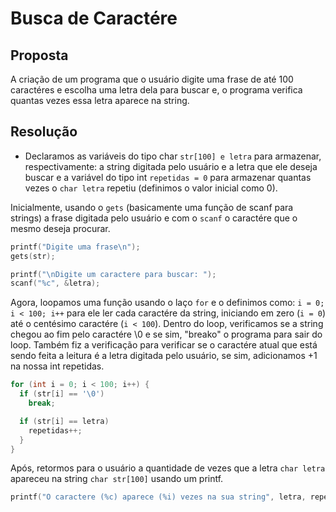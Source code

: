 # Busca de Caractére

## Proposta

A criação de um programa que o usuário digite uma frase de até 100 caractéres e escolha uma letra dela para buscar e, o programa verifica quantas vezes essa letra aparece na string.

## Resolução

- Declaramos as variáveis do tipo char ``str[100] e letra`` para armazenar, respectivamente: a string digitada pelo usuário e a letra que ele deseja buscar e a variável do tipo int ``repetidas = 0`` para armazenar quantas vezes o ``char letra`` repetiu (definimos o valor inicial como 0).

Inicialmente, usando o `gets` (basicamente uma função de scanf para strings) a frase digitada pelo usuário e com o ``scanf`` o caractére que o mesmo deseja procurar.
```c
printf("Digite uma frase\n");
gets(str);

printf("\nDigite um caractere para buscar: ");
scanf("%c", &letra);
```

Agora, loopamos uma função usando o laço ``for`` e o definimos como: ``i = 0; i < 100; i++`` para ele ler cada caractére da string, iniciando em zero (``i = 0``) até o centésimo caractére (``i < 100``). Dentro do loop, verificamos se a string chegou ao fim pelo caractére \0 e se sim, "breako" o programa para sair do loop. Também fiz a verificação para verificar se o caractére atual que está sendo feita a leitura é a letra digitada pelo usuário, se sim, adicionamos +1 na nossa int repetidas.

```c
for (int i = 0; i < 100; i++) {
  if (str[i] == '\0')
    break;

  if (str[i] == letra)
    repetidas++;
  }
}
```

Após, retormos para o usuário a quantidade de vezes que a letra ``char letra`` apareceu na string ``char str[100]`` usando um printf.
```c
printf("O caractere (%c) aparece (%i) vezes na sua string", letra, repetidas);
```



